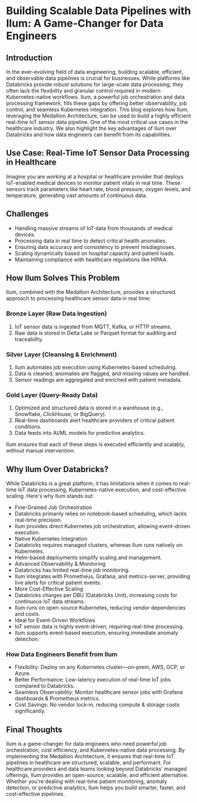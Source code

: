 # Building Scalable Data Pipelines with Ilum: A Game-Changer for Data Engineers

## Introduction
In the ever-evolving field of data engineering, building scalable, efficient, and observable data pipelines is crucial for businesses.
While platforms like Databricks provide robust solutions for large-scale data processing, they often lack the flexibility and granular control 
required in modern Kubernetes-native workflows. Ilum, a powerful job orchestration and data processing framework, fills these gaps by offering
better observability, job control, and seamless Kubernetes integration.
This blog explores how Ilum, leveraging the Medallion Architecture, can be used to build a highly efficient real-time IoT sensor data pipeline.
One of the most critical use cases in the healthcare industry. We also highlight the key advantages of Ilum over Databricks and how data engineers 
can benefit from its capabilities.

## Use Case: Real-Time IoT Sensor Data Processing in Healthcare
Imagine you are working at a hospital or healthcare provider that deploys IoT-enabled medical devices to monitor patient vitals in real time. These sensors track parameters like heart rate, blood pressure, oxygen levels, and temperature, generating vast amounts of continuous data.


## Challenges
- Handling massive streams of IoT data from thousands of medical devices.
- Processing data in real time to detect critical health anomalies.
- Ensuring data accuracy and consistency to prevent misdiagnoses.
- Scaling dynamically based on hospital capacity and patient loads.
- Maintaining compliance with healthcare regulations like HIPAA.


## How Ilum Solves This Problem

Ilum, combined with the Medallion Architecture, provides a structured approach to processing healthcare sensor data in real time:

### Bronze Layer (Raw Data Ingestion)

1. IoT sensor data is ingested from MQTT, Kafka, or HTTP streams.
2. Raw data is stored in Delta Lake or Parquet format for auditing and traceability.

### Silver Layer (Cleansing & Enrichment)

1. Ilum automates job execution using Kubernetes-based scheduling.
2. Data is cleaned, anomalies are flagged, and missing values are handled.
3. Sensor readings are aggregated and enriched with patient metadata.

### Gold Layer (Query-Ready Data)

1. Optimized and structured data is stored in a warehouse (e.g., Snowflake, ClickHouse, or BigQuery).
2. Real-time dashboards alert healthcare providers of critical patient conditions.
3. Data feeds into AI/ML models for predictive analytics.

Ilum ensures that each of these steps is executed efficiently and scalably, without manual intervention.


## Why Ilum Over Databricks?
While Databricks is a great platform, it has limitations when it comes to real-time IoT data processing, Kubernetes-native execution, 
and cost-effective scaling. Here's why Ilum stands out:

- Fine-Grained Job Orchestration
- Databricks primarily relies on notebook-based scheduling, which lacks real-time precision.
- Ilum provides direct Kubernetes job orchestration, allowing event-driven execution.
- Native Kubernetes Integration
- Databricks requires managed clusters, whereas Ilum runs natively on Kubernetes.
- Helm-based deployments simplify scaling and management.
- Advanced Observability & Monitoring
- Databricks has limited real-time job monitoring.
- Ilum integrates with Prometheus, Grafana, and metrics-server, providing live alerts for critical patient events.
- More Cost-Effective Scaling
- Databricks charges per DBU (Databricks Unit), increasing costs for continuous IoT data streams.
- Ilum runs on open-source Kubernetes, reducing vendor dependencies and costs.
- Ideal for Event-Driven Workflows
- IoT sensor data is highly event-driven, requiring real-time processing.
- Ilum supports event-based execution, ensuring immediate anomaly detection.


### How Data Engineers Benefit from Ilum
- Flexibility: Deploy on any Kubernetes cluster—on-prem, AWS, GCP, or Azure.
- Better Performance: Low-latency execution of real-time IoT jobs compared to Databricks.
- Seamless Observability: Monitor healthcare sensor jobs with Grafana dashboards & Prometheus metrics.
- Cost Savings: No vendor lock-in, reducing compute & storage costs significantly.



## Final Thoughts
Ilum is a game-changer for data engineers who need powerful job orchestration, cost efficiency, and Kubernetes-native data processing. 
By implementing the Medallion Architecture, it ensures that real-time IoT pipelines in healthcare are structured, scalable, and performant.
For healthcare providers and data teams looking beyond Databricks’ managed offerings, Ilum provides an open-source, scalable, 
and efficient alternative. Whether you're dealing with real-time patient monitoring, anomaly detection, or predictive analytics, 
Ilum helps you build smarter, faster, and cost-effective pipelines.


```python

```
